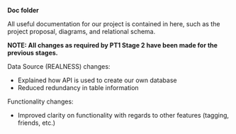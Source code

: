**Doc folder**

All useful documentation for our project is contained in here, such as the project proposal, diagrams, and relational schema.

**NOTE: All changes as required by PT1 Stage 2 have been made for the previous stages.**

Data Source (REALNESS) changes:
- Explained how API is used to create our own database
- Reduced redundancy in table information

Functionality changes:
- Improved clarity on functionality with regards to other features (tagging, friends, etc.)

